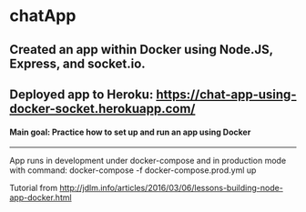 # chatApp
## Created an app within Docker using Node.JS, Express, and socket.io.
## Deployed app to Heroku: https://chat-app-using-docker-socket.herokuapp.com/

#### Main goal: Practice how to set up and run an app using Docker



_______________________________________________________________________________________
App runs in development under docker-compose and in production mode with command: docker-compose -f docker-compose.prod.yml up

Tutorial from http://jdlm.info/articles/2016/03/06/lessons-building-node-app-docker.html
